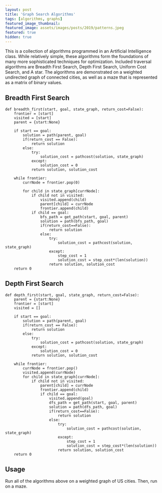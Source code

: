 ```yaml
---
layout: post
title: 'Graph Search Algorithms'
tags: [algorithms, graphs]
featured_image_thumbnail:
featured_image: assets/images/posts/2019/patterns.jpeg
featured: true
hidden: true
---
```


This is a collection of algorithms programmed in an Artificial Intelligence class. While relatively simple, these algorithms form the foundations of many more sophisticated techniques for optimization. Included traversal algorithms are Breadth First Search, Depth First Search, Uniform Cost Search, and A star. The algorithms are demonstrated on a weighted undirected graph of connected cities, as well as a maze that is represented as a matrix of binary values.

## Breadth First Search

```
def breadth_first(start, goal, state_graph, return_cost=False):
    frontier = [start]
    visited = [start]
    parent = {start:None}
    
    if start == goal:
        solution = path(parent, goal)
        if(return_cost == False):
            return solution
        else:
            try:
                solution_cost = pathcost(solution, state_graph)
            except:
                solution_cost = 0
            return solution, solution_cost
        
    while frontier:
        currNode = frontier.pop(0)

        for child in state_graph[currNode]:
            if child not in visited:
                visited.append(child)
                parent[child] = currNode
                frontier.append(child)
            if child == goal:
                bfs_path = get_path(start, goal, parent)
                solution = path(bfs_path, goal)
                if(return_cost==False):
                    return solution
                else:
                    try:
                        solution_cost = pathcost(solution, state_graph)
                    except:
                        step_cost = 1
                        solution_cost = step_cost*(len(solution))
                    return solution, solution_cost
    return 0
```

## Depth First Search
```
def depth_first(start, goal, state_graph, return_cost=False):
    parent = {start:None}
    frontier = [start]
    visited = []
    
    if start == goal:
        solution = path(parent, goal)
        if(return_cost == False):
            return solution
        else:
            try:
                solution_cost = pathcost(solution, state_graph)
            except:
                solution_cost = 0
            return solution, solution_cost
    
    while frontier:
        currNode = frontier.pop()
        visited.append(currNode)
        for child in state_graph[currNode]:
            if child not in visited:
                parent[child] = currNode
                frontier.append(child)
                if child == goal:
                    visited.append(goal)
                    dfs_path = get_path(start, goal, parent)
                    solution = path(dfs_path, goal)
                    if(return_cost==False):
                        return solution
                    else:
                        try:
                            solution_cost = pathcost(solution, state_graph)
                        except:
                            step_cost = 1
                            solution_cost = step_cost*(len(solution))
                        return solution, solution_cost
    return 0
```

## Usage
Run all of the algorithms above on a weighted graph of US cities.
Then, run on a maze.  



